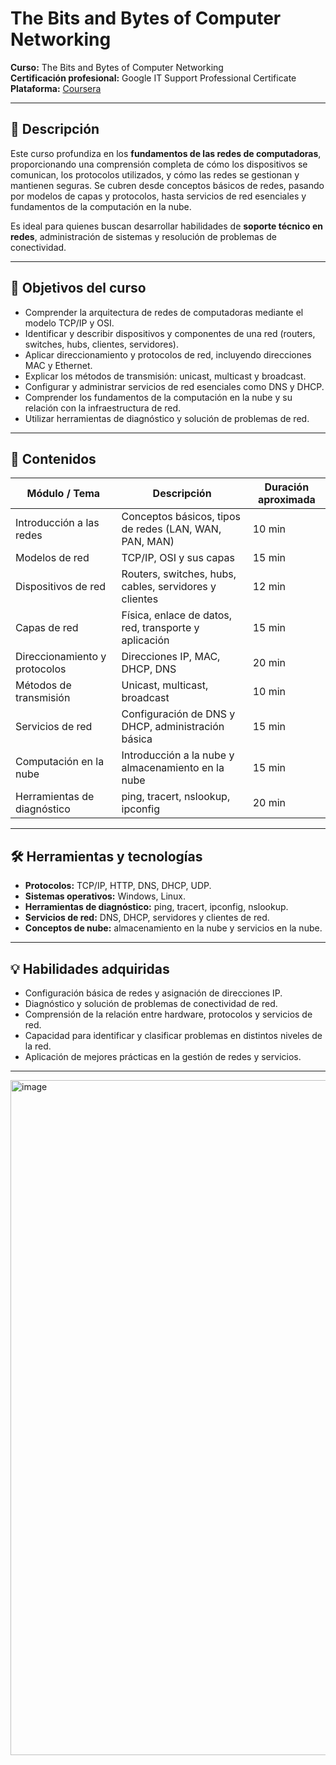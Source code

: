 # The Bits and Bytes of Computer Networking  
**Curso:** The Bits and Bytes of Computer Networking  
**Certificación profesional:** Google IT Support Professional Certificate  
**Plataforma:** [Coursera](https://www.coursera.org/learn/computer-networking)  

---

## 📖 Descripción

Este curso profundiza en los **fundamentos de las redes de computadoras**, proporcionando una comprensión completa de cómo los dispositivos se comunican, los protocolos utilizados, y cómo las redes se gestionan y mantienen seguras. Se cubren desde conceptos básicos de redes, pasando por modelos de capas y protocolos, hasta servicios de red esenciales y fundamentos de la computación en la nube.  

Es ideal para quienes buscan desarrollar habilidades de **soporte técnico en redes**, administración de sistemas y resolución de problemas de conectividad.

---

## 🎯 Objetivos del curso

- Comprender la arquitectura de redes de computadoras mediante el modelo TCP/IP y OSI.  
- Identificar y describir dispositivos y componentes de una red (routers, switches, hubs, clientes, servidores).  
- Aplicar direccionamiento y protocolos de red, incluyendo direcciones MAC y Ethernet.  
- Explicar los métodos de transmisión: unicast, multicast y broadcast.  
- Configurar y administrar servicios de red esenciales como DNS y DHCP.  
- Comprender los fundamentos de la computación en la nube y su relación con la infraestructura de red.  
- Utilizar herramientas de diagnóstico y solución de problemas de red.  

---

## 📂 Contenidos

| Módulo / Tema | Descripción | Duración aproximada |
|---------------|------------|------------------|
| Introducción a las redes | Conceptos básicos, tipos de redes (LAN, WAN, PAN, MAN) | 10 min |
| Modelos de red | TCP/IP, OSI y sus capas | 15 min |
| Dispositivos de red | Routers, switches, hubs, cables, servidores y clientes | 12 min |
| Capas de red | Física, enlace de datos, red, transporte y aplicación | 15 min |
| Direccionamiento y protocolos | Direcciones IP, MAC, DHCP, DNS | 20 min |
| Métodos de transmisión | Unicast, multicast, broadcast | 10 min |
| Servicios de red | Configuración de DNS y DHCP, administración básica | 15 min |
| Computación en la nube | Introducción a la nube y almacenamiento en la nube | 15 min |
| Herramientas de diagnóstico | ping, tracert, nslookup, ipconfig | 20 min |

---

## 🛠 Herramientas y tecnologías

- **Protocolos:** TCP/IP, HTTP, DNS, DHCP, UDP.  
- **Sistemas operativos:** Windows, Linux.  
- **Herramientas de diagnóstico:** ping, tracert, ipconfig, nslookup.  
- **Servicios de red:** DNS, DHCP, servidores y clientes de red.  
- **Conceptos de nube:** almacenamiento en la nube y servicios en la nube.  

---

## 💡 Habilidades adquiridas

- Configuración básica de redes y asignación de direcciones IP.  
- Diagnóstico y solución de problemas de conectividad de red.  
- Comprensión de la relación entre hardware, protocolos y servicios de red.  
- Capacidad para identificar y clasificar problemas en distintos niveles de la red.  
- Aplicación de mejores prácticas en la gestión de redes y servicios.  

---
<img width="1920" height="1080" alt="image" src="https://github.com/user-attachments/assets/86a6a8e1-dbfa-4413-aabc-565caff64311" />



